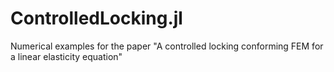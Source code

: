 # ControlledLocking.jl
Numerical examples for the paper "A controlled locking conforming FEM for a linear elasticity equation"
